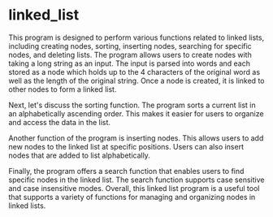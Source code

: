 # linked_list

This program is designed to perform various functions related to linked lists, including creating nodes, sorting, inserting nodes, searching for specific nodes, and deleting lists. The program allows users to create nodes with taking a long string as an input. The input is parsed into words and each stored as a node which holds up to the 4 characters of the original word as well as the length of the original string. Once a node is created, it is linked to other nodes to form a linked list.

Next, let's discuss the sorting function. The program sorts a current list in an alphabetically ascending order. This makes it easier for users to organize and access the data in the list.

Another function of the program is inserting nodes. This allows users to add new nodes to the linked list at specific positions. Users can also insert nodes that are added to list alphabetically.

Finally, the program offers a search function that enables users to find specific nodes in the linked list. The search function supports case sensitive and case insensitive modes. Overall, this linked list program is a useful tool that supports a variety of functions for managing and organizing nodes in linked lists.
